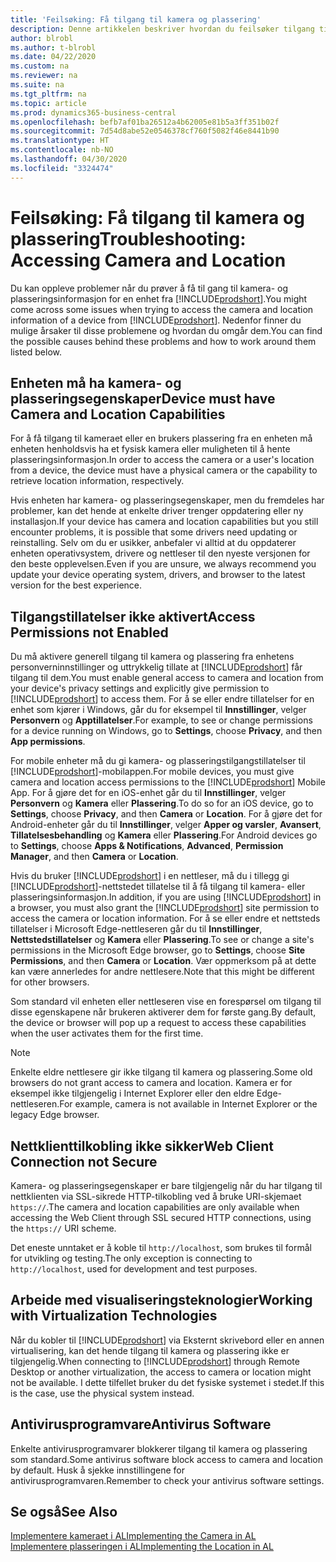 ```yaml
---
title: 'Feilsøking: Få tilgang til kamera og plassering'
description: Denne artikkelen beskriver hvordan du feilsøker tilgang til kamera- og plasseringsinformasjon i Business Central.
author: blrobl
ms.author: t-blrobl
ms.date: 04/22/2020
ms.custom: na
ms.reviewer: na
ms.suite: na
ms.tgt_pltfrm: na
ms.topic: article
ms.prod: dynamics365-business-central
ms.openlocfilehash: befb7af01ba26512a4b62005e81b5a3ff351b02f
ms.sourcegitcommit: 7d54d8abe52e0546378cf760f5082f46e8441b90
ms.translationtype: HT
ms.contentlocale: nb-NO
ms.lasthandoff: 04/30/2020
ms.locfileid: "3324474"
---
```

# <a name="troubleshooting-accessing-camera-and-location"></a><span data-ttu-id="293fb-103">Feilsøking: Få tilgang til kamera og plassering</span><span class="sxs-lookup"><span data-stu-id="293fb-103">Troubleshooting: Accessing Camera and Location</span></span>

<span data-ttu-id="293fb-104">Du kan oppleve problemer når du prøver å få til gang til kamera- og plasseringsinformasjon for en enhet fra [!INCLUDE[prodshort](includes/prodshort.md)].</span><span class="sxs-lookup"><span data-stu-id="293fb-104">You might come across some issues when trying to access the camera and location information of a device from [!INCLUDE[prodshort](includes/prodshort.md)].</span></span> <span data-ttu-id="293fb-105">Nedenfor finner du mulige årsaker til disse problemene og hvordan du omgår dem.</span><span class="sxs-lookup"><span data-stu-id="293fb-105">You can find the possible causes behind these problems and how to work around them listed below.</span></span>

## <a name="device-must-have-camera-and-location-capabilities"></a><span data-ttu-id="293fb-106">Enheten må ha kamera- og plasseringsegenskaper</span><span class="sxs-lookup"><span data-stu-id="293fb-106">Device must have Camera and Location Capabilities</span></span>

<span data-ttu-id="293fb-107">For å få tilgang til kameraet eller en brukers plassering fra en enheten må enheten henholdsvis ha et fysisk kamera eller muligheten til å hente plasseringsinformasjon.</span><span class="sxs-lookup"><span data-stu-id="293fb-107">In order to access the camera or a user's location from a device, the device must have a physical camera or the capability to retrieve location information, respectively.</span></span>

<span data-ttu-id="293fb-108">Hvis enheten har kamera- og plasseringsegenskaper, men du fremdeles har problemer, kan det hende at enkelte driver trenger oppdatering eller ny installasjon.</span><span class="sxs-lookup"><span data-stu-id="293fb-108">If your device has camera and location capabilities but you still encounter problems, it is possible that some drivers need updating or reinstalling.</span></span> <span data-ttu-id="293fb-109">Selv om du er usikker, anbefaler vi alltid at du oppdaterer enheten operativsystem, drivere og nettleser til den nyeste versjonen for den beste opplevelsen.</span><span class="sxs-lookup"><span data-stu-id="293fb-109">Even if you are unsure, we always recommend you update your device operating system, drivers, and browser to the latest version for the best experience.</span></span>

## <a name="access-permissions-not-enabled"></a><span data-ttu-id="293fb-110">Tilgangstillatelser ikke aktivert</span><span class="sxs-lookup"><span data-stu-id="293fb-110">Access Permissions not Enabled</span></span>

<span data-ttu-id="293fb-111">Du må aktivere generell tilgang til kamera og plassering fra enhetens personverninnstillinger og uttrykkelig tillate at [!INCLUDE[prodshort](includes/prodshort.md)] får tilgang til dem.</span><span class="sxs-lookup"><span data-stu-id="293fb-111">You must enable general access to camera and location from your device's privacy settings and explicitly give permission to  [!INCLUDE[prodshort](includes/prodshort.md)] to access them.</span></span> <span data-ttu-id="293fb-112">For å se eller endre tillatelser for en enhet som kjører i Windows, går du for eksempel til **Innstillinger**, velger **Personvern** og **Apptillatelser**.</span><span class="sxs-lookup"><span data-stu-id="293fb-112">For example, to see or change permissions for a device running on Windows, go to **Settings**, choose **Privacy**, and then **App permissions**.</span></span> 

<span data-ttu-id="293fb-113">For mobile enheter må du gi kamera- og plasseringstilgangstillatelser til [!INCLUDE[prodshort](includes/prodshort.md)]-mobilappen.</span><span class="sxs-lookup"><span data-stu-id="293fb-113">For mobile devices, you must give camera and location access permissions to the [!INCLUDE[prodshort](includes/prodshort.md)] Mobile App.</span></span> <span data-ttu-id="293fb-114">For å gjøre det for en iOS-enhet går du til **Innstillinger**, velger **Personvern** og **Kamera** eller **Plassering**.</span><span class="sxs-lookup"><span data-stu-id="293fb-114">To do so for an iOS device, go to **Settings**, choose **Privacy**, and then **Camera** or **Location**.</span></span> <span data-ttu-id="293fb-115">For å gjøre det for Android-enheter går du til **Innstillinger**, velger **Apper og varsler**, **Avansert**, **Tillatelsesbehandling** og **Kamera** eller **Plassering**.</span><span class="sxs-lookup"><span data-stu-id="293fb-115">For Android devices go to **Settings**, choose **Apps & Notifications**, **Advanced**, **Permission Manager**, and then **Camera** or **Location**.</span></span>

<span data-ttu-id="293fb-116">Hvis du bruker [!INCLUDE[prodshort](includes/prodshort.md)] i en nettleser, må du i tillegg gi [!INCLUDE[prodshort](includes/prodshort.md)]-nettstedet tillatelse til å få tilgang til kamera- eller plasseringsinformasjon.</span><span class="sxs-lookup"><span data-stu-id="293fb-116">In addition, if you are using [!INCLUDE[prodshort](includes/prodshort.md)] in a browser, you must also grant the [!INCLUDE[prodshort](includes/prodshort.md)] site permission to access the camera or location information.</span></span> <span data-ttu-id="293fb-117">For å se eller endre et nettsteds tillatelser i Microsoft Edge-nettleseren går du til **Innstillinger**, **Nettstedstillatelser** og **Kamera** eller **Plassering**.</span><span class="sxs-lookup"><span data-stu-id="293fb-117">To see or change a site's permissions in the Microsoft Edge browser, go to **Settings**, choose **Site Permissions**, and then **Camera** or **Location**.</span></span> <span data-ttu-id="293fb-118">Vær oppmerksom på at dette kan være annerledes for andre nettlesere.</span><span class="sxs-lookup"><span data-stu-id="293fb-118">Note that this might be different for other browsers.</span></span>

<span data-ttu-id="293fb-119">Som standard vil enheten eller nettleseren vise en forespørsel om tilgang til disse egenskapene når brukeren aktiverer dem for første gang.</span><span class="sxs-lookup"><span data-stu-id="293fb-119">By default, the device or browser will pop up a request to access these capabilities when the user activates them for the first time.</span></span>

> [!NOTE]  
> <span data-ttu-id="293fb-120">Enkelte eldre nettlesere gir ikke tilgang til kamera og plassering.</span><span class="sxs-lookup"><span data-stu-id="293fb-120">Some old browsers do not grant access to camera and location.</span></span> <span data-ttu-id="293fb-121">Kamera er for eksempel ikke tilgjengelig i Internet Explorer eller den eldre Edge-nettleseren.</span><span class="sxs-lookup"><span data-stu-id="293fb-121">For example, camera is not available in Internet Explorer or the legacy Edge browser.</span></span>

## <a name="web-client-connection-not-secure"></a><span data-ttu-id="293fb-122">Nettklienttilkobling ikke sikker</span><span class="sxs-lookup"><span data-stu-id="293fb-122">Web Client Connection not Secure</span></span>

<span data-ttu-id="293fb-123">Kamera- og plasseringsegenskaper er bare tilgjengelig når du har tilgang til nettklienten via SSL-sikrede HTTP-tilkobling ved å bruke URI-skjemaet `https://`.</span><span class="sxs-lookup"><span data-stu-id="293fb-123">The camera and location capabilities are only available when accessing the Web Client through SSL secured HTTP connections, using the `https://` URI scheme.</span></span> 

<span data-ttu-id="293fb-124">Det eneste unntaket er å koble til `http://localhost`, som brukes til formål for utvikling og testing.</span><span class="sxs-lookup"><span data-stu-id="293fb-124">The only exception is connecting to `http://localhost`, used for development and test purposes.</span></span>


## <a name="working-with-virtualization-technologies"></a><span data-ttu-id="293fb-125">Arbeide med visualiseringsteknologier</span><span class="sxs-lookup"><span data-stu-id="293fb-125">Working with Virtualization Technologies</span></span>

<span data-ttu-id="293fb-126">Når du kobler til [!INCLUDE[prodshort](includes/prodshort.md)] via Eksternt skrivebord eller en annen virtualisering, kan det hende tilgang til kamera og plassering ikke er tilgjengelig.</span><span class="sxs-lookup"><span data-stu-id="293fb-126">When connecting to [!INCLUDE[prodshort](includes/prodshort.md)] through Remote Desktop or another virtualization, the access to camera or location might not be available.</span></span> <span data-ttu-id="293fb-127">I dette tilfellet bruker du det fysiske systemet i stedet.</span><span class="sxs-lookup"><span data-stu-id="293fb-127">If this is the case, use the physical system instead.</span></span>

## <a name="antivirus-software"></a><span data-ttu-id="293fb-128">Antivirusprogramvare</span><span class="sxs-lookup"><span data-stu-id="293fb-128">Antivirus Software</span></span>
<span data-ttu-id="293fb-129">Enkelte antivirusprogramvarer blokkerer tilgang til kamera og plassering som standard.</span><span class="sxs-lookup"><span data-stu-id="293fb-129">Some antivirus software block access to camera and location by default.</span></span> <span data-ttu-id="293fb-130">Husk å sjekke innstillingene for antivirusprogramvaren.</span><span class="sxs-lookup"><span data-stu-id="293fb-130">Remember to check your antivirus software settings.</span></span>

## <a name="see-also"></a><span data-ttu-id="293fb-131">Se også</span><span class="sxs-lookup"><span data-stu-id="293fb-131">See Also</span></span>
[<span data-ttu-id="293fb-132">Implementere kameraet i AL</span><span class="sxs-lookup"><span data-stu-id="293fb-132">Implementing the Camera in AL</span></span>](/dynamics365/business-central/dev-itpro/developer/devenv-implement-camera-al)  
[<span data-ttu-id="293fb-133">Implementere plasseringen i AL</span><span class="sxs-lookup"><span data-stu-id="293fb-133">Implementing the Location in AL</span></span>](/dynamics365/business-central/dev-itpro/developer/devenv-implement-location-al)
